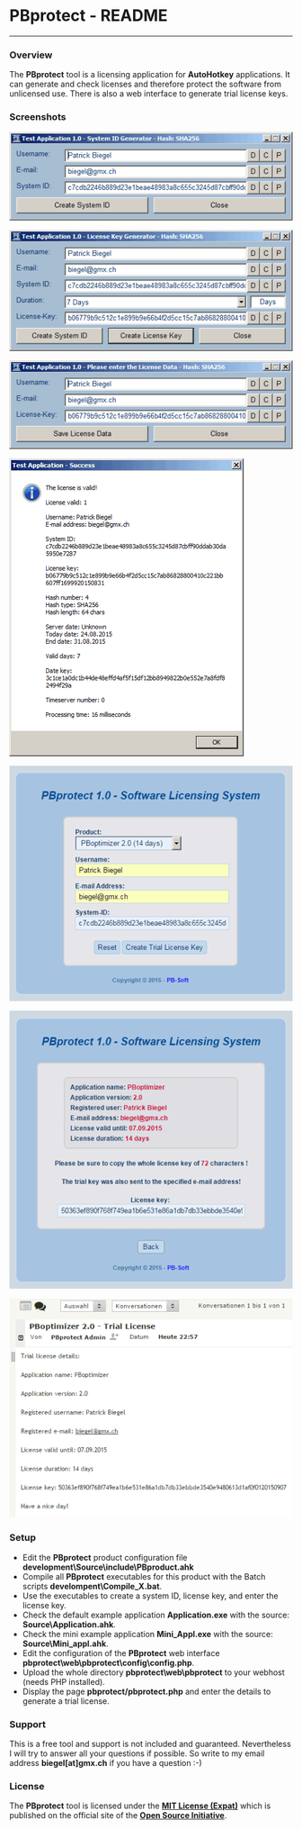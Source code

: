 # PBprotect - README #
---

### Overview ###

The **PBprotect** tool is a licensing application for **AutoHotkey** applications. It can generate and check licenses and therefore protect the software from unlicensed use. There is also a web interface to generate trial license keys.

### Screenshots ###

![PBprotect - Generate system ID](development/readme/pbprotect1.png "PBprotect - Generate system ID")

![PBprotect - Generate license key](development/readme/pbprotect2.png "PBprotect - Generate license key")

![PBprotect - Enter license key](development/readme/pbprotect3.png "PBprotect - Enter license key")

![PBprotect - Test application info](development/readme/pbprotect4.png "PBprotect - Test application info")

![PBprotect - Web interface 1](development/readme/pbprotect5.png "PBprotect - Web interface 1")

![PBprotect - Web interface 2](development/readme/pbprotect6.png "PBprotect - Web interface 2")

![PBprotect - Registration E-Mail](development/readme/pbprotect7.png "PBprotect - Registration E-Mail")

### Setup ###

* Edit the **PBprotect** product configuration file **development\Source\include\PBproduct.ahk**
* Compile all **PBprotect** executables for this product with the Batch scripts **develompent\Compile_X.bat**.
* Use the executables to create a system ID, license key, and enter the license key.
* Check the default example application **Application.exe** with the source: **Source\Application.ahk**.
* Check the mini example application **Mini_Appl.exe** with the source: **Source\Mini_appl.ahk**.
* Edit the configuration of the **PBprotect** web interface **pbprotect\web\pbprotect\config\config.php**.
* Upload the whole directory **pbprotect\web\pbprotect** to your webhost (needs PHP installed).
* Display the page **pbprotect/pbprotect.php** and enter the details to generate a trial license.

### Support ###

This is a free tool and support is not included and guaranteed. Nevertheless I will try to answer all your questions if possible. So write to my email address **biegel[at]gmx.ch** if you have a question :-)

### License ###

The **PBprotect** tool is licensed under the [**MIT License (Expat)**](http://pb-soft.com/resources/mit_license/license.html) which is published on the official site of the [**Open Source Initiative**](http://opensource.org/licenses/MIT).
